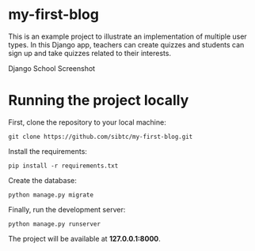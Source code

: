 # my-first-blog



This is an example project to illustrate an implementation of multiple user types. In this Django app, teachers can create quizzes and students can sign up and take quizzes related to their interests.

Django School Screenshot




# Running the project locally 
First, clone the repository to your local machine:

```git clone https://github.com/sibtc/my-first-blog.git```

Install the requirements:

```pip install -r requirements.txt```

Create the database:

```python manage.py migrate```

Finally, run the development server:

```python manage.py runserver```

The project will be available at **127.0.0.1:8000**.
